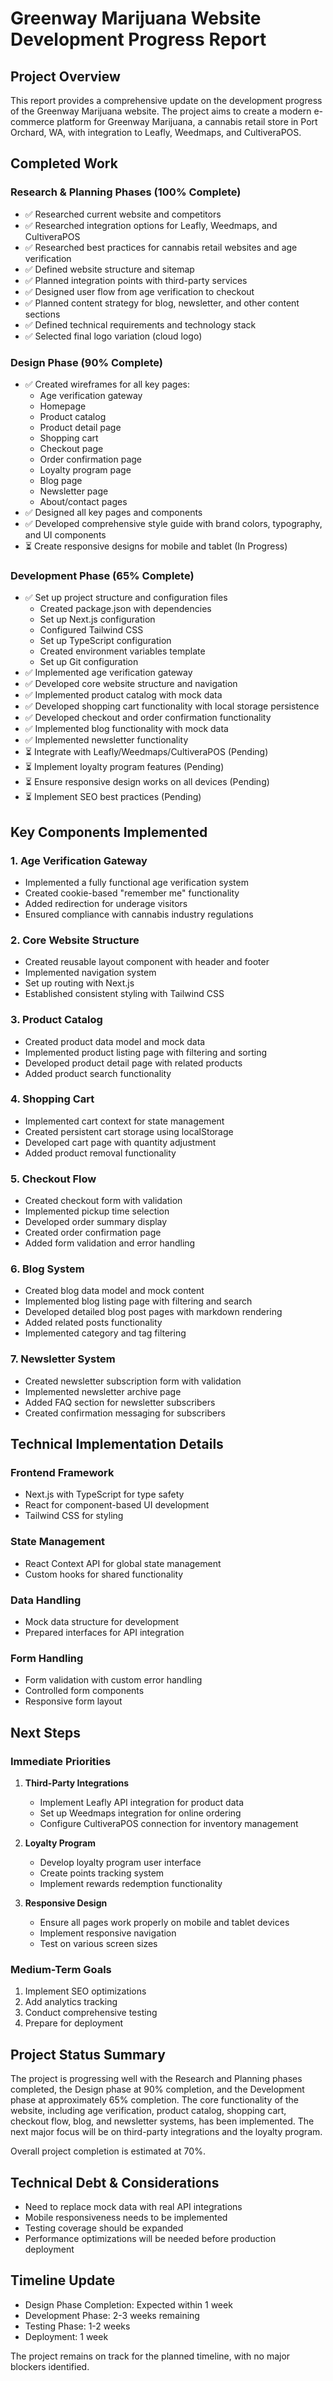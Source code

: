 # Greenway Marijuana Website Development Progress Report

## Project Overview
This report provides a comprehensive update on the development progress of the Greenway Marijuana website. The project aims to create a modern e-commerce platform for Greenway Marijuana, a cannabis retail store in Port Orchard, WA, with integration to Leafly, Weedmaps, and CultiveraPOS.

## Completed Work

### Research & Planning Phases (100% Complete)
- ✅ Researched current website and competitors
- ✅ Researched integration options for Leafly, Weedmaps, and CultiveraPOS
- ✅ Researched best practices for cannabis retail websites and age verification
- ✅ Defined website structure and sitemap
- ✅ Planned integration points with third-party services
- ✅ Designed user flow from age verification to checkout
- ✅ Planned content strategy for blog, newsletter, and other content sections
- ✅ Defined technical requirements and technology stack
- ✅ Selected final logo variation (cloud logo)

### Design Phase (90% Complete)
- ✅ Created wireframes for all key pages:
  - Age verification gateway
  - Homepage
  - Product catalog
  - Product detail page
  - Shopping cart
  - Checkout page
  - Order confirmation page
  - Loyalty program page
  - Blog page
  - Newsletter page
  - About/contact pages
- ✅ Designed all key pages and components
- ✅ Developed comprehensive style guide with brand colors, typography, and UI components
- ⏳ Create responsive designs for mobile and tablet (In Progress)

### Development Phase (65% Complete)
- ✅ Set up project structure and configuration files
  - Created package.json with dependencies
  - Set up Next.js configuration
  - Configured Tailwind CSS
  - Set up TypeScript configuration
  - Created environment variables template
  - Set up Git configuration
- ✅ Implemented age verification gateway
- ✅ Developed core website structure and navigation
- ✅ Implemented product catalog with mock data
- ✅ Developed shopping cart functionality with local storage persistence
- ✅ Developed checkout and order confirmation functionality
- ✅ Implemented blog functionality with mock data
- ✅ Implemented newsletter functionality
- ⏳ Integrate with Leafly/Weedmaps/CultiveraPOS (Pending)
- ⏳ Implement loyalty program features (Pending)
- ⏳ Ensure responsive design works on all devices (Pending)
- ⏳ Implement SEO best practices (Pending)

## Key Components Implemented

### 1. Age Verification Gateway
- Implemented a fully functional age verification system
- Created cookie-based "remember me" functionality
- Added redirection for underage visitors
- Ensured compliance with cannabis industry regulations

### 2. Core Website Structure
- Created reusable layout component with header and footer
- Implemented navigation system
- Set up routing with Next.js
- Established consistent styling with Tailwind CSS

### 3. Product Catalog
- Created product data model and mock data
- Implemented product listing page with filtering and sorting
- Developed product detail page with related products
- Added product search functionality

### 4. Shopping Cart
- Implemented cart context for state management
- Created persistent cart storage using localStorage
- Developed cart page with quantity adjustment
- Added product removal functionality

### 5. Checkout Flow
- Created checkout form with validation
- Implemented pickup time selection
- Developed order summary display
- Created order confirmation page
- Added form validation and error handling

### 6. Blog System
- Created blog data model and mock content
- Implemented blog listing page with filtering and search
- Developed detailed blog post pages with markdown rendering
- Added related posts functionality
- Implemented category and tag filtering

### 7. Newsletter System
- Created newsletter subscription form with validation
- Implemented newsletter archive page
- Added FAQ section for newsletter subscribers
- Created confirmation messaging for subscribers

## Technical Implementation Details

### Frontend Framework
- Next.js with TypeScript for type safety
- React for component-based UI development
- Tailwind CSS for styling

### State Management
- React Context API for global state management
- Custom hooks for shared functionality

### Data Handling
- Mock data structure for development
- Prepared interfaces for API integration

### Form Handling
- Form validation with custom error handling
- Controlled form components
- Responsive form layout

## Next Steps

### Immediate Priorities
1. **Third-Party Integrations**
   - Implement Leafly API integration for product data
   - Set up Weedmaps integration for online ordering
   - Configure CultiveraPOS connection for inventory management

2. **Loyalty Program**
   - Develop loyalty program user interface
   - Create points tracking system
   - Implement rewards redemption functionality

3. **Responsive Design**
   - Ensure all pages work properly on mobile and tablet devices
   - Implement responsive navigation
   - Test on various screen sizes

### Medium-Term Goals
1. Implement SEO optimizations
2. Add analytics tracking
3. Conduct comprehensive testing
4. Prepare for deployment

## Project Status Summary
The project is progressing well with the Research and Planning phases completed, the Design phase at 90% completion, and the Development phase at approximately 65% completion. The core functionality of the website, including age verification, product catalog, shopping cart, checkout flow, blog, and newsletter systems, has been implemented. The next major focus will be on third-party integrations and the loyalty program.

Overall project completion is estimated at 70%.

## Technical Debt & Considerations
- Need to replace mock data with real API integrations
- Mobile responsiveness needs to be implemented
- Testing coverage should be expanded
- Performance optimizations will be needed before production deployment

## Timeline Update
- Design Phase Completion: Expected within 1 week
- Development Phase: 2-3 weeks remaining
- Testing Phase: 1-2 weeks
- Deployment: 1 week

The project remains on track for the planned timeline, with no major blockers identified.